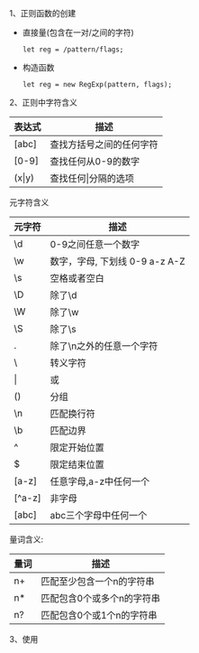 1、正则函数的创建

- 直接量(包含在一对/之间的字符)

  ```
  let reg = /pattern/flags;
  ```

- 构造函数

  ```
  let reg = new RegExp(pattern, flags);
  ```

2、正则中字符含义

| 表达式 | 描述                     |
| ------ | ------------------------ |
| [abc]  | 查找方括号之间的任何字符 |
| [0-9]  | 查找任何从0-9的数字      |
| (x\|y) | 查找任何\|分隔的选项     |

元字符含义

| 元字符 | 描述                           |
| ------ | ------------------------------ |
| \d     | 0-9之间任意一个数字            |
| \w     | 数字，字母, 下划线 0-9 a-z A-Z |
| \s     | 空格或者空白                   |
| \D     | 除了\d                         |
| \W     | 除了\w                         |
| \S     | 除了\s                         |
| .      | 除了\n之外的任意一个字符       |
| \      | 转义字符                       |
| \|     | 或                             |
| ()     | 分组                           |
| \n     | 匹配换行符                     |
| \b     | 匹配边界                       |
| ^      | 限定开始位置                   |
| $      | 限定结束位置                   |
| [a-z]  | 任意字母,a-z中任何一个         |
| [^a-z] | 非字母                         |
| [abc]  | abc三个字母中任何一个          |



量词含义:

| 量词 | 描述                       |
| ---- | -------------------------- |
| n+   | 匹配至少包含一个n的字符串  |
| n*   | 匹配包含0个或多个n的字符串 |
| n?   | 匹配包含0个或1个n的字符串  |



3、使用